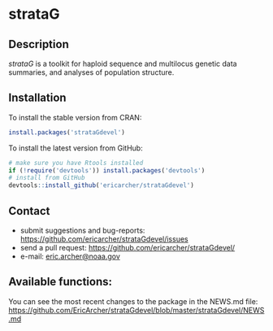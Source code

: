 # strataG

## Description

*strataG* is a toolkit for haploid sequence and multilocus genetic data summaries, 
and analyses of population structure.

## Installation

To install the stable version from CRAN:

```r
install.packages('strataGdevel')
```

To install the latest version from GitHub:

```r
# make sure you have Rtools installed
if (!require('devtools')) install.packages('devtools')
# install from GitHub
devtools::install_github('ericarcher/strataGdevel')
```

## Contact

* submit suggestions and bug-reports: <https://github.com/ericarcher/strataGdevel/issues>
* send a pull request: <https://github.com/ericarcher/strataGdevel/>
* e-mail: <eric.archer@noaa.gov>

## Available functions:

You can see the most recent changes to the package in the NEWS.md file: https://github.com/EricArcher/strataGdevel/blob/master/strataGdevel/NEWS.md

